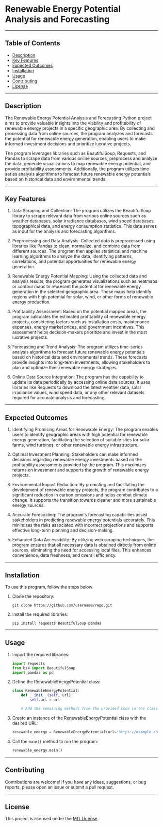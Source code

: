# Renewable Energy Potential Analysis and Forecasting

---

## Table of Contents
- [Description](#description)
- [Key Features](#key-features)
- [Expected Outcomes](#expected-outcomes)
- [Installation](#installation)
- [Usage](#usage)
- [Contributing](#contributing)
- [License](#license)

---

## Description

The Renewable Energy Potential Analysis and Forecasting Python project aims to provide valuable insights into the viability and profitability of renewable energy projects in a specific geographic area. By collecting and processing data from online sources, the program analyzes and forecasts the potential for renewable energy generation, enabling users to make informed investment decisions and prioritize lucrative projects.

The program leverages libraries such as BeautifulSoup, Requests, and Pandas to scrape data from various online sources, preprocess and analyze the data, generate visualizations to map renewable energy potential, and provide profitability assessments. Additionally, the program utilizes time-series analysis algorithms to forecast future renewable energy potentials based on historical data and environmental trends.

---

## Key Features

1. Data Scraping and Collection: The program utilizes the BeautifulSoup library to scrape relevant data from various online sources such as weather databases, solar irradiance databases, wind speed databases, topographical data, and energy consumption statistics. This data serves as input for the analysis and forecasting algorithms.

2. Preprocessing and Data Analysis: Collected data is preprocessed using libraries like Pandas to clean, normalize, and combine data from different sources. The program then applies statistical and machine learning algorithms to analyze the data, identifying patterns, correlations, and potential opportunities for renewable energy generation.

3. Renewable Energy Potential Mapping: Using the collected data and analysis results, the program generates visualizations such as heatmaps or contour maps to represent the potential for renewable energy generation in the selected geographic area. These maps help identify regions with high potential for solar, wind, or other forms of renewable energy production.

4. Profitability Assessment: Based on the potential mapped areas, the program calculates the estimated profitability of renewable energy projects, considering factors such as installation costs, maintenance expenses, energy market prices, and government incentives. This assessment helps decision-makers prioritize and invest in the most lucrative projects.

5. Forecasting and Trend Analysis: The program utilizes time-series analysis algorithms to forecast future renewable energy potentials based on historical data and environmental trends. These forecasts provide insights into long-term investments, allowing stakeholders to plan and optimize their renewable energy strategies.

6. Online Data Source Integration: The program has the capability to update its data periodically by accessing online data sources. It uses libraries like Requests to download the latest weather data, solar irradiance values, wind speed data, or any other relevant datasets required for accurate analysis and forecasting.

---

## Expected Outcomes

1. Identifying Promising Areas for Renewable Energy: The program enables users to identify geographic areas with high potential for renewable energy generation, facilitating the selection of suitable sites for solar farms, wind turbines, or other renewable energy infrastructure.

2. Optimal Investment Planning: Stakeholders can make informed decisions regarding renewable energy investments based on the profitability assessments provided by the program. This maximizes returns on investment and supports the growth of renewable energy projects.

3. Environmental Impact Reduction: By promoting and facilitating the development of renewable energy projects, the program contributes to a significant reduction in carbon emissions and helps combat climate change. It supports the transition towards cleaner and more sustainable energy sources.

4. Accurate Forecasting: The program's forecasting capabilities assist stakeholders in predicting renewable energy potentials accurately. This minimizes the risks associated with incorrect projections and supports effective long-term planning and decision-making.

5. Enhanced Data Accessibility: By utilizing web scraping techniques, the program ensures that all necessary data is obtained directly from online sources, eliminating the need for accessing local files. This enhances convenience, data freshness, and overall efficiency.

---

## Installation

To use this program, follow the steps below:

1. Clone the repository:
   ```shell
   git clone https://github.com/username/repo.git
   ```

2. Install the required libraries:
   ```shell
   pip install requests BeautifulSoup pandas
   ```

---

## Usage

1. Import the required libraries:
   ```python
   import requests
   from bs4 import BeautifulSoup
   import pandas as pd
   ```

2. Define the RenewableEnergyPotential class:
   ```python
   class RenewableEnergyPotential:
       def __init__(self, url):
           self.url = url

       # Add the remaining methods from the provided code in the class
   ```

3. Create an instance of the RenewableEnergyPotential class with the desired URL:
   ```python
   renewable_energy = RenewableEnergyPotential(url="https://example.com")
   ```

4. Call the `main()` method to run the program:
   ```python
   renewable_energy.main()
   ```

---

## Contributing

Contributions are welcome! If you have any ideas, suggestions, or bug reports, please open an issue or submit a pull request.

---

## License

This project is licensed under the [MIT License](LICENSE).